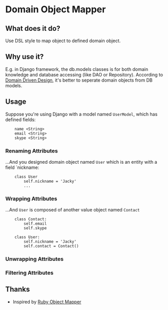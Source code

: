 Domain Object Mapper
====================

## What does it do?
Use DSL style to map object to defined domain object.

## Why use it?
E.g. in Django framework, the db.models classes is for both domain knowledge and database accessing (like DAO or Repository).
According to [Domain Driven Design](), it's better to seperate domain objects from DB models.

## Usage
Suppose you're using Django with a model named `UserModel`, which has defined fields:
```
    name <String>
    email <String>
    skype <String>
```

### Renaming Attributes
...And you designed domain object named `User` which is an entity with a field `nickname:
```
    class User
        self.nickname = 'Jacky'
        ...
```
### Wrapping Attributes
...And `User` is composed of another value object named `Contact`
```
    class Contact:
        self.email
        self.skype

    class User:
        self.nickname = 'Jacky'
        self.contact = Contact()

```
### Unwrapping Attributes

### Filtering Attributes


## Thanks
* Inspired by [Ruby Object Mapper](http://rom-rb.org/guides/basics/mappers/)
